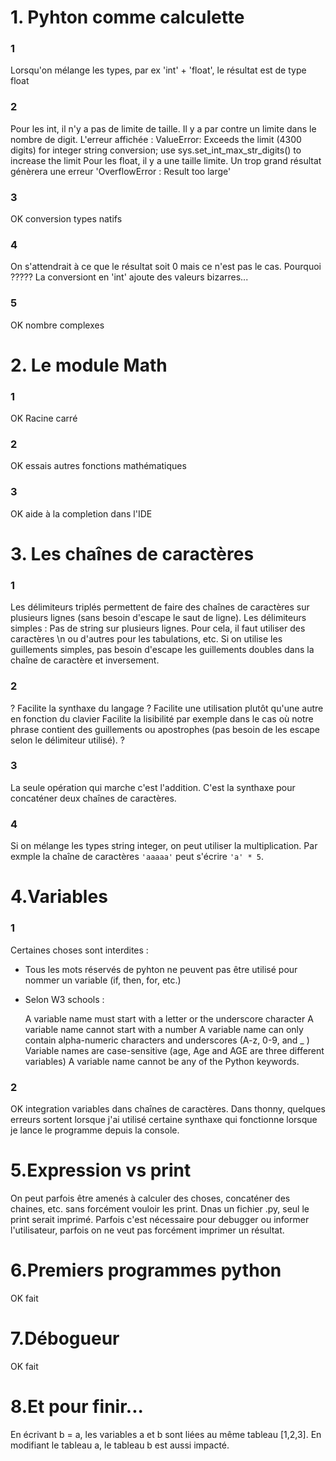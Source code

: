 # 1. Pyhton comme calculette
### 1
Lorsqu'on mélange les types, par ex 'int' + 'float', le résultat est de type float

### 2
Pour les int, il n'y a pas de limite de taille. Il y a par contre un limite dans le nombre de digit.
L'erreur affichée : ValueError: Exceeds the limit (4300 digits) for integer string conversion; use sys.set_int_max_str_digits() to increase the limit
Pour les float, il y a une taille limite. Un trop grand résultat génèrera une erreur 'OverflowError : Result too large'

### 3
OK conversion types natifs

### 4
On s'attendrait à ce que le résultat soit 0 mais ce n'est pas le cas.
Pourquoi ?????
La conversiont en 'int' ajoute des valeurs bizarres...

### 5
OK nombre complexes

# 2. Le module Math
### 1
OK Racine carré

### 2
OK essais autres fonctions mathématiques

### 3
OK aide à la completion dans l'IDE

# 3. Les chaînes de caractères
### 1
Les délimiteurs triplés permettent de faire des chaînes de caractères sur plusieurs lignes (sans besoin d'escape le saut de ligne).
Les délimiteurs simples : Pas de string sur plusieurs lignes. Pour cela, il faut utiliser des caractères \n ou d'autres pour les tabulations, etc.
Si on utilise les guillements simples, pas besoin d'escape les guillements doubles dans la chaîne de caractère et inversement.

### 2
?
Facilite la synthaxe du langage ?
Facilite une utilisation plutôt qu'une autre en fonction du clavier
Facilite la lisibilité par exemple dans le cas où notre phrase contient des guillements ou apostrophes (pas besoin de les escape selon le délimiteur utilisé).
?

### 3
La seule opération qui marche c'est l'addition. C'est la synthaxe pour concaténer deux chaînes de caractères.

### 4
Si on mélange les types string integer, on peut utiliser la multiplication. Par exmple la chaîne de caractères `'aaaaa'` peut s'écrire `'a' * 5`.

# 4.Variables
### 1
Certaines choses sont interdites :
- Tous les mots réservés de pyhton ne peuvent pas être utilisé pour nommer un variable (if, then, for, etc.)
- Selon W3 schools :
  
    A variable name must start with a letter or the underscore character
    A variable name cannot start with a number
    A variable name can only contain alpha-numeric characters and underscores (A-z, 0-9, and _ )
    Variable names are case-sensitive (age, Age and AGE are three different variables)
    A variable name cannot be any of the Python keywords.

### 2
OK integration variables dans chaînes de caractères.
Dans thonny, quelques erreurs sortent lorsque j'ai utilisé certaine synthaxe qui fonctionne lorsque je lance le programme depuis la console.

# 5.Expression vs print
On peut parfois être amenés à calculer des choses, concaténer des chaines, etc. sans forcément vouloir les print. Dnas un fichier .py, seul le print serait imprimé. Parfois c'est nécessaire pour debugger ou informer l'utilisateur, parfois on ne veut pas forcément imprimer un résultat.

# 6.Premiers programmes python
OK fait

# 7.Débogueur
OK fait

# 8.Et pour finir...
En écrivant b = a, les variables a et b sont liées au même tableau [1,2,3]. En modifiant le tableau a, le tableau b est aussi impacté.